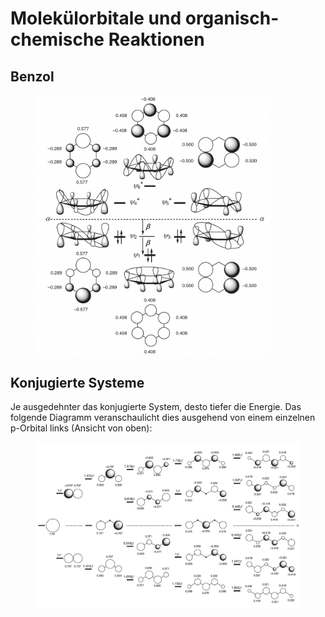 # Molekülorbitale und organisch-chemische Reaktionen

## Benzol

<figure><img src="../.gitbook/assets/image.png" alt="" width="375"><figcaption></figcaption></figure>

## Konjugierte Systeme

Je ausgedehnter das konjugierte System, desto tiefer die Energie. Das folgende Diagramm veranschaulicht dies ausgehend von einem einzelnen p-Orbital links (Ansicht von oben):

<figure><img src="../.gitbook/assets/konjugiertesSystem.jpg" alt=""><figcaption></figcaption></figure>
